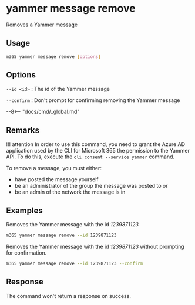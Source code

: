 # yammer message remove

Removes a Yammer message

## Usage

```sh
m365 yammer message remove [options]
```

## Options

`--id <id>`
: The id of the Yammer message

`--confirm`
: Don't prompt for confirming removing the Yammer message

--8<-- "docs/cmd/_global.md"

## Remarks

!!! attention
    In order to use this command, you need to grant the Azure AD application used by the CLI for Microsoft 365 the permission to the Yammer API. To do this, execute the `cli consent --service yammer` command.

To remove a message, you must either:

- have posted the message yourself
- be an administrator of the group the message was posted to or
- be an admin of the network the message is in

## Examples

Removes the Yammer message with the id _1239871123_

```sh
m365 yammer message remove --id 1239871123
```

Removes the Yammer message with the id _1239871123_ without prompting for confirmation.

```sh
m365 yammer message remove --id 1239871123 --confirm
```

## Response

The command won't return a response on success.
